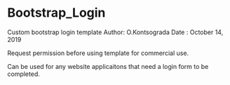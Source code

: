 # Bootstrap_Login
Custom bootstrap login template
Author: O.Kontsograda 
Date  : October 14, 2019

Request permission before using template for commercial use.

Can be used for any website applicaitons that need a login form to be completed. 
